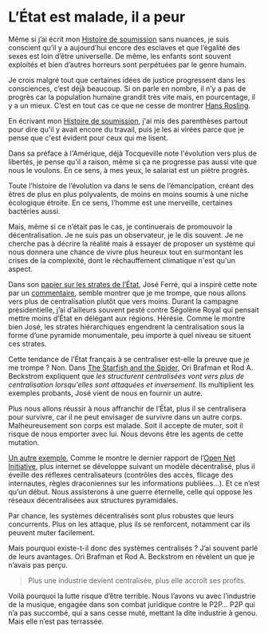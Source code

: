 # L’État est malade, il a peur

Même si j’ai écrit mon [Histoire de soumission](http://blog.tcrouzet.com/2007/06/01/histoire-de-soumission/) sans nuances, je suis conscient qu’il y a aujourd’hui encore des esclaves et que l’égalité des sexes est loin d’être universelle. De même, les enfants sont souvent exploités et bien d’autres horreurs sont perpétuées par le genre humain.

Je crois malgré tout que certaines idées de justice progressent dans les consciences, c’est déjà beaucoup. Si on parle en nombre, il n’y a pas de progrès car la population humaine grandit très vite mais, en pourcentage, il y a un mieux. C’est en tout cas ce que ne cesse de montrer [Hans Rosling](http://blog.tcrouzet.com/2006/10/11/les-problemes-globaux-existent-ils/).

En écrivant mon [Histoire de soumission](http://blog.tcrouzet.com/2007/06/01/histoire-de-soumission/), j'ai mis des parenthèses partout pour dire qu'il y avait encore du travail, puis je les ai virées parce que je pense que c'est évident pour ceux qui me lisent.

Dans sa préface à l'Amérique, déjà Tocqueville note l'évolution vers plus de libertés, je pense qu'il a raison, même si ça ne progresse pas aussi vite que nous le voulons. En ce sens, à mes yeux, le salariat est un piètre progrès.

Toute l’histoire de l’évolution va dans le sens de l’émancipation, créant des êtres de plus en plus polyvalents, de moins en moins soumis à une niche écologique étroite. En ce sens, l’homme est une merveille, certaines bactéries aussi.

Mais, même si ce n’était pas le cas, je continuerais de promouvoir la décentralisation. Je ne suis pas un observateur, je le dis souvent. Je ne cherche pas à décrire la réalité mais à essayer de proposer un système qui nous donnera une chance de vivre plus heureux tout en surmontant les crises de la complexité, dont le réchauffement climatique n'est qu'un aspect.

Dans son [papier sur les strates de l’État](http://carnetsdenuit.typepad.com/carnets_de_nuit/2007/06/rformer_letat_4.html), José Ferré, qui a inspiré cette note par un [commentaire](http://blog.tcrouzet.com/2007/06/01/histoire-de-soumission/#comment-29284), semble montrer que je me trompe, que nous allons vers plus de centralisation plutôt que vers moins. Durant la campagne présidentielle, j’ai d’ailleurs souvent pesté contre Ségolène Royal qui pensait mettre moins d’État en délégant aux régions. Hérésie. Comme le montre bien José, les strates hiérarchiques engendrent la centralisation sous la forme d’une pyramide monumentale, peu importe à quel niveau se situent ces strates.

Cette tendance de l’État français à se centraliser est-elle la preuve que je me trompe ? Non. Dans [The Starfish and the Spider](http://www.amazon.fr/Starfish-Spider-Unstoppable-Leaderless-Organizations/dp/1591841437/ref=pd_bbs_sr_1), Ori Brafman et Rod A. Beckstrom expliquent que *les structurent centralisées vont vers plus de centralisation lorsqu'elles sont attaquées et inversement*. Ils multiplient les exemples probants, José vient de nous en fournir un autre.

Plus nous allons réussir à nous affranchir de l’État, plus il se centralisera pour survivre, car il ne peut envisager de survivre dans un autre corps. Malheureusement son corps est malade. Soit il accepte de muter, soit il risque de nous emporter avec lui. Nous devons être les agents de cette mutation.

[Un autre exemple.](http://blog.tcrouzet.com/2007/05/27/serial-suicide/) Comme le montre le dernier rapport de l’[Open Net Initiative](http://opennet.net/), plus internet se développe suivant un modèle décentralisé, plus il éveille des réflexes centralisateurs (contrôles des accès, flicage des internautes, règles draconiennes sur les informations publiées…). Et ce n’est qu’un début. Nous assisterons à une guerre éternelle, celle qui oppose les réseaux décentralisées aux structures pyramidales.

Par chance, les systèmes décentralisés sont plus robustes que leurs concurrents. Plus on les attaque, plus ils se renforcent, notamment car ils peuvent muter facilement.

Mais pourquoi existe-t-il donc des systèmes centralisés ? J’ai souvent parlé de leurs avantages. Ori Brafman et Rod A. Beckstrom en révèlent un que je n’avais pas perçu.

> Plus une industrie devient centralisée, plus elle accroît ses profits.

Voilà pourquoi la lutte risque d’être terrible. Nous l’avons vu avec l’industrie de la musique, engagée dans son combat juridique contre le P2P… P2P qui n’a pas succombé, qui a sans cesse muté, mettant la dite industrie à genou. Mais elle n’est pas terrassée.